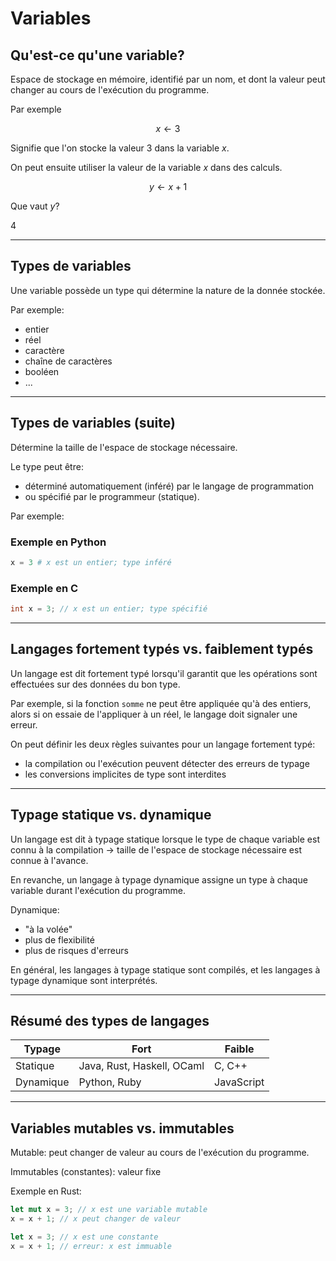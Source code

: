 # Variables

## Qu'est-ce qu'une variable?

Espace de stockage en mémoire, identifié par un nom, et dont la valeur peut changer au cours de l'exécution du programme.

Par exemple

$$x \leftarrow 3$$

Signifie que l'on stocke la valeur 3 dans la variable $x$.

On peut ensuite utiliser la valeur de la variable $x$ dans des calculs.

$$y \leftarrow x + 1$$

Que vaut $y$?
<div v-click>4</div>

---

## Types de variables

Une variable possède un type qui détermine la nature de la donnée stockée.

Par exemple:

<v-click>

- entier
- réel
- caractère
- chaîne de caractères
- booléen
- ...

</v-click>

---

## Types de variables (suite)

Détermine la taille de l'espace de stockage nécessaire.

Le type peut être:

- déterminé automatiquement (inféré) par le langage de programmation
- ou spécifié par le programmeur (statique).

Par exemple:

### Exemple en Python

```python
x = 3 # x est un entier; type inféré
```

### Exemple en C

```c
int x = 3; // x est un entier; type spécifié
```

---

## Langages fortement typés vs. faiblement typés

Un langage est dit fortement typé lorsqu'il garantit que les opérations sont effectuées sur des données du bon type.

Par exemple, si la fonction `somme` ne peut être appliquée qu'à des entiers, alors si on essaie de l'appliquer à un réel, le langage doit signaler une erreur.

On peut définir les deux règles suivantes pour un langage fortement typé:

- la compilation ou l'exécution peuvent détecter des erreurs de typage
- les conversions implicites de type sont interdites

---

## Typage statique vs. dynamique

Un langage est dit à typage statique lorsque le type de chaque variable est connu à la compilation $\rightarrow$ taille de l'espace de stockage nécessaire est connue à l'avance.

En revanche, un langage à typage dynamique assigne un type à chaque variable durant l'exécution du programme.

Dynamique:

- "à la volée"
- plus de flexibilité
- plus de risques d'erreurs

En général, les langages à typage statique sont compilés, et les langages à typage dynamique sont interprétés.

---

## Résumé des types de langages

| Typage    | Fort                       | Faible     |
| --------- | -------------------------- | ---------- |
| Statique  | Java, Rust, Haskell, OCaml | C, C++     |
| Dynamique | Python, Ruby               | JavaScript |

---

## Variables mutables vs. immutables

Mutable: peut changer de valeur au cours de l'exécution du programme.

Immutables (constantes): valeur fixe

Exemple en Rust:

```rust
let mut x = 3; // x est une variable mutable
x = x + 1; // x peut changer de valeur
```

```rust
let x = 3; // x est une constante
x = x + 1; // erreur: x est immuable
```
